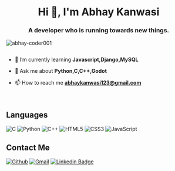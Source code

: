 <h1 align="center">Hi 👋, I'm Abhay Kanwasi</h1>
<h3 align="center">A developer who is running towards new things.</h3>

<p align="left"> <img src="https://komarev.com/ghpvc/?username=abhay-coder001&label=Profile%20views&color=0e75b6&style=flat" alt="abhay-coder001" /> </p>


<p align="left"> <a href="https://twitter.com/" target="blank"><img src="https://img.shields.io/twitter/follow/?logo=twitter&style=for-the-badge" alt="" /></a> </p>

- 🌱 I’m currently learning **Javascript,Django,MySQL**

- 💬 Ask me about **Python,C,C++,Godot**

- 📫 How to reach me **abhaykanwasi123@gmail.com**



<br />

## Languages 

![C](https://img.shields.io/badge/c-%2300599C.svg?style=for-the-badge&logo=c&logoColor=white)
![Python](https://img.shields.io/badge/python-3670A0?style=for-the-badge&logo=python&logoColor=ffdd54)
![C++](https://img.shields.io/badge/c++-%2300599C.svg?style=for-the-badge&logo=c%2B%2B&logoColor=white)
![HTML5](https://img.shields.io/badge/html5-%23E34F26.svg?style=for-the-badge&logo=html5&logoColor=white)
![CSS3](https://img.shields.io/badge/css3-%231572B6.svg?style=for-the-badge&logo=css3&logoColor=white)
![JavaScript](https://img.shields.io/badge/javascript-%23323330.svg?style=for-the-badge&logo=javascript&logoColor=%23F7DF1E)


## Contact Me 
[<img alt="Github" src="https://img.shields.io/badge/GitHub-%2312100E.svg?&style=for-the-badge&logo=Github&logoColor=white" />](https://github.com/Abhay-Kanwasi)  [<img alt="Gmail" src="https://img.shields.io/badge/Gmail-D14836?style=for-the-badge&logo=gmail&logoColor=white" />](abhaykanwasi123@gmail.com)
[![Linkedin Badge](https://img.shields.io/badge/-abhaykanwasi-blue?style=for-the-badge&logo=Linkedin&logoColor=white&link=https://www.linkedin.com/in/abhay-kanwasi-61848b201/)](https://www.linkedin.com/in/abhay-kanwasi-61848b201/)
